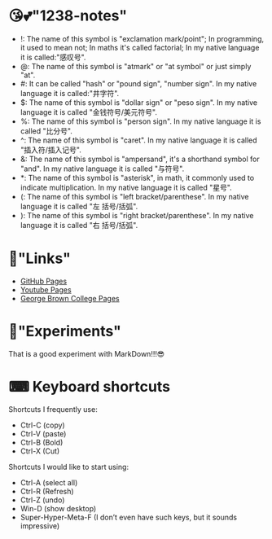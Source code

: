 # 😘💕"1238-notes"
- !: The name of this symbol is "exclamation mark/point"; In programming, it used to mean not; In maths it's called factorial; In my native language it is called:"感叹号".
- @: The name of this symbol is "atmark" or "at symbol" or just simply "at".
- \#: It can be called "hash" or "pound sign", "number sign". In my native language it is called:"井字符".
- $: The name of this symbol is "dollar sign" or "peso sign". In my native language it is called "金钱符号/美元符号".
- %: The name of this symbol is "person sign". In my native language it is called "比分号".
- ^: The name of this symbol is "caret". In my native language it is called "插入符/插入记号".
- &: The name of this symbol is "ampersand", it's a shorthand symbol for "and". In my native language it is called "与符号".
- \*: The name of this symbol is "asterisk", in math, it commonly used to indicate multiplication. In my native language it is called "星号".
- (: The name of this symbol is "left bracket/parenthese". In my native language it is called "左 括号/括弧".
- ): The name of this symbol is "right bracket/parenthese". In my native language it is called "右 括号/括弧".

# 🔗"Links"
* [GitHub Pages](https://pages.github.com/)
* [Youtube Pages](https://www.youtube.com/)
* [George Brown College Pages](https://www.georgebrown.ca/)

# 🤖"Experiments"
That is a good experiment with MarkDown!!!😎

# ⌨ Keyboard shortcuts
Shortcuts I frequently use: 
- Ctrl-C (copy)
- Ctrl-V (paste)
- Ctrl-B (Bold)
- Ctrl-X (Cut)

Shortcuts I would like to start using: 
- Ctrl-A (select all)
- Ctrl-R (Refresh)
- Ctrl-Z (undo)
- Win-D (show desktop)
- Super-Hyper-Meta-F (I don’t even have such keys, but it sounds impressive)